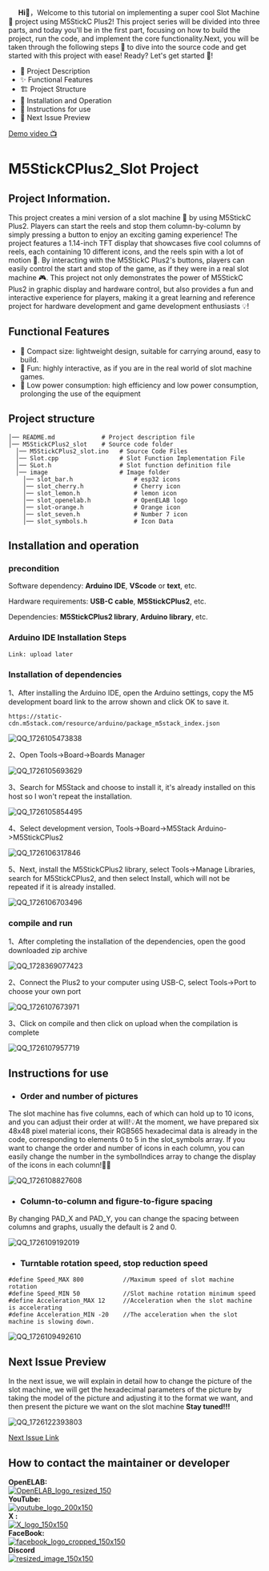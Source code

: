&nbsp;&nbsp;&nbsp;&nbsp;&nbsp;__Hi👋__，Welcome to this tutorial on implementing a super cool Slot Machine🎰 project using M5StickC Plus2! This project series will be divided into three parts, and today you'll be in the first part, focusing on how to build the project, run the code, and implement the core functionality.Next, you will be taken through the following steps 📜 to dive into the source code and get started with this project with ease! Ready? Let's get started 🚀! 
- 📝 Project Description
- ✨ Functional Features
- 🏗 Project Structure
- 🚀 Installation and Operation
- 🔧 Instructions for use
- 🔮 Next Issue Preview
  
[Demo video 📺]()
# M5StickCPlus2_Slot Project
## Project Information.
This project creates a mini version of a slot machine 🎰 by using M5StickC Plus2. Players can start the reels and stop them column-by-column by simply pressing a button to enjoy an exciting gaming experience! The project features a 1.14-inch TFT display that showcases five cool columns of reels, each containing 10 different icons, and the reels spin with a lot of motion 🎡.
  By interacting with the M5StickC Plus2's buttons, players can easily control the start and stop of the game, as if they were in a real slot machine 🎮. This project not only demonstrates the power of M5StickC Plus2 in graphic display and hardware control, but also provides a fun and interactive experience for players, making it a great learning and reference project for hardware development and game development enthusiasts 💡!

## Functional Features
- 📏 Compact size: lightweight design, suitable for carrying around, easy to build.
- 🎉 Fun: highly interactive, as if you are in the real world of slot machine games.
- 🔋 Low power consumption: high efficiency and low power consumption, prolonging the use of the equipment
## Project structure
``` 
│── README.md             # Project description file
│── M5StickCPlus2_slot    # Source code folder
  │── M5StickCPlus2_slot.ino   # Source Code Files
  │── Slot.cpp                 # Slot Function Implementation File
  │── SLot.h                   # Slot function definition file
  │── image                    # Image folder
    │── slot_bar.h                 # esp32 icons
    │── slot_cherry.h              # Cherry icon
    │── slot_lemon.h               # lemon icon
    │── slot_openelab.h            # OpenELAB logo
    │── slot-orange.h              # Orange icon
    │── slot_seven.h               # Number 7 icon
    │── slot_symbols.h             # Icon Data
```
## Installation and operation

### precondition
Software dependency: __Arduino IDE__, __VScode__ or __text__, etc.  

Hardware requirements: __USB-C cable__, __M5StickCPlus2__, etc.  

Dependencies: __M5StickCPlus2 library__, __Arduino library__, etc.  

### Arduino IDE Installation Steps
```
Link: upload later
```
### Installation of dependencies
1、After installing the Arduino IDE, open the Arduino settings, copy the M5 development board link to the arrow shown and click OK to save it.
```
https://static-cdn.m5stack.com/resource/arduino/package_m5stack_index.json
```
![QQ_1726105473838](https://github.com/user-attachments/assets/367bd060-13ab-4eda-9a43-13fbc0250580)  
  
2、Open Tools->Board->Boards Manager

![QQ_1726105693629](https://github.com/user-attachments/assets/e70b4f19-c21a-4ea5-80e2-4d150b54a35f)  
  
3、Search for M5Stack and choose to install it, it's already installed on this host so I won't repeat the installation.

![QQ_1726105854495](https://github.com/user-attachments/assets/11b18b6c-c8db-4ea4-b209-d22dd26eebbe) 

4、Select development version, Tools->Board->M5Stack Arduino->M5StickCPlus2 

![QQ_1726106317846](https://github.com/user-attachments/assets/203d874b-f316-4ae7-827b-2e01493ce08d)


5、Next, install the M5StickCPlus2 library, select Tools->Manage Libraries, search for M5StickCPlus2, and then select Install, which will not be repeated if it is already installed.

![QQ_1726106703496](https://github.com/user-attachments/assets/312bc9e1-521c-479e-831a-a3c22e45a6ec)  

### compile and run
1、After completing the installation of the dependencies, open the good downloaded zip archive

![QQ_1728369077423](https://github.com/user-attachments/assets/c5a627bb-d95d-43a0-9e1e-1440b4646487)


2、Connect the Plus2 to your computer using USB-C, select Tools->Port to choose your own port

![QQ_1726107673971](https://github.com/user-attachments/assets/17f0392a-b753-4aba-946c-ede75ba9092f)  

3、Click on compile and then click on upload when the compilation is complete

![QQ_1726107957719](https://github.com/user-attachments/assets/c1f953ad-5355-44e8-af0c-ac5da7542aa6)  

## Instructions for use
- ### Order and number of pictures
The slot machine has five columns, each of which can hold up to 10 icons, and you can adjust their order at will!💡At the moment, we have prepared six 48x48 pixel material icons, their RGB565 hexadecimal data is already in the code, corresponding to elements 0 to 5 in the slot_symbols array. If you want to change the order and number of icons in each column, you can easily change the number in the symbolIndices array to change the display of the icons in each column!🔧🎨  

![QQ_1726108827608](https://github.com/user-attachments/assets/45b5878d-3624-47b5-a671-fc40937d1898)

- ### Column-to-column and figure-to-figure spacing
By changing PAD_X and PAD_Y, you can change the spacing between columns and graphs, usually the default is 2 and 0. 

![QQ_1726109192019](https://github.com/user-attachments/assets/3e14c412-8342-486d-ba00-b6a0f4d357ac)

- ### Turntable rotation speed, stop reduction speed
```
#define Speed_MAX 800           //Maximum speed of slot machine rotation
#define Speed_MIN 50            //Slot machine rotation minimum speed
#define Acceleration_MAX 12     //Acceleration when the slot machine is accelerating
#define Acceleration_MIN -20    //The acceleration when the slot machine is slowing down.
```
  ![QQ_1726109492610](https://github.com/user-attachments/assets/aaa6b4a0-79b1-491a-8dbd-ca76cc8c1eee)

## Next Issue Preview
In the next issue, we will explain in detail how to change the picture of the slot machine, we will get the hexadecimal parameters of the picture by taking the model of the picture and adjusting it to the format we want, and then present the picture we want on the slot machine __Stay tuned!!!__

![QQ_1726122393803](https://github.com/user-attachments/assets/71507de5-dad0-4688-84bf-56cc25878e35)  

[Next Issue Link](https://github.com/OpenELAB/OpenELAB-M5StickCPlus2-Slot-2.git)  

## How to contact the maintainer or developer
__OpenELAB:__   
[![OpenELAB_logo_resized_150](https://github.com/user-attachments/assets/5d3de375-359c-46a3-96bb-aaa211c6c636)](https://openelab.io)  
__YouTube:__  
[![youtube_logo_200x150](https://github.com/user-attachments/assets/d2365e7f-4ffe-4124-bf62-21eba19a71e4)](https://www.youtube.com/@OpenELAB)  
__X :__  
[![X_logo_150x150](https://github.com/user-attachments/assets/4ad5095f-2573-4791-9360-b355530093bf)](https://twitter.com/openelabio)  
__FaceBook:__  
[![facebook_logo_cropped_150x150](https://github.com/user-attachments/assets/52f2dc9a-a564-49a5-b72e-30eafbbc281f)](https://www.facebook.com/profile.php?id=61559154729457)  
__Discord__  
[![resized_image_150x150](https://github.com/user-attachments/assets/93ecd098-3391-45bb-9d80-b166c197a475)](https://discord.gg/VQspWyck)

